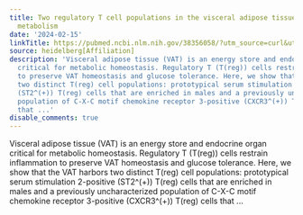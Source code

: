 ```yaml
---
title: Two regulatory T cell populations in the visceral adipose tissue shape systemic
  metabolism
date: '2024-02-15'
linkTitle: https://pubmed.ncbi.nlm.nih.gov/38356058/?utm_source=curl&utm_medium=rss&utm_campaign=pubmed-2&utm_content=1FakS-2QOkCT8HsMOQP1bCRQ4YzyumYOmxmF0moLsQ3dFB1E9V&fc=20220326224207&ff=20240215170609&v=2.18.0
source: heidelberg[Affiliation]
description: 'Visceral adipose tissue (VAT) is an energy store and endocrine organ
  critical for metabolic homeostasis. Regulatory T (T(reg)) cells restrain inflammation
  to preserve VAT homeostasis and glucose tolerance. Here, we show that the VAT harbors
  two distinct T(reg) cell populations: prototypical serum stimulation 2-positive
  (ST2^(+)) T(reg) cells that are enriched in males and a previously uncharacterized
  population of C-X-C motif chemokine receptor 3-positive (CXCR3^(+)) T(reg) cells
  that ...'
disable_comments: true
---
```

Visceral adipose tissue (VAT) is an energy store and endocrine organ critical for metabolic homeostasis. Regulatory T (T(reg)) cells restrain inflammation to preserve VAT homeostasis and glucose tolerance. Here, we show that the VAT harbors two distinct T(reg) cell populations: prototypical serum stimulation 2-positive (ST2^(+)) T(reg) cells that are enriched in males and a previously uncharacterized population of C-X-C motif chemokine receptor 3-positive (CXCR3^(+)) T(reg) cells that ...